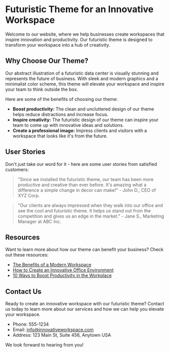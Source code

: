 <!--font:Poppins-->

# Futuristic Theme for an Innovative Workspace

Welcome to our website, where we help businesses create workspaces that inspire innovation and productivity. Our futuristic theme is designed to transform your workspace into a hub of creativity.

## Why Choose Our Theme?

Our abstract illustration of a futuristic data center is visually stunning and represents the future of business. With sleek and modern graphics and a minimalist color scheme, this theme will elevate your workspace and inspire your team to think outside the box.

Here are some of the benefits of choosing our theme:

- **Boost productivity:** The clean and uncluttered design of our theme helps reduce distractions and increase focus.
- **Inspire creativity:** The futuristic design of our theme can inspire your team to come up with innovative ideas and solutions.
- **Create a professional image:** Impress clients and visitors with a workspace that looks like it's from the future.

## User Stories

Don't just take our word for it - here are some user stories from satisfied customers:

> "Since we installed the futuristic theme, our team has been more productive and creative than ever before. It's amazing what a difference a simple change in decor can make!" - John D., CEO of XYZ Corp.

> "Our clients are always impressed when they walk into our office and see the cool and futuristic theme. It helps us stand out from the competition and gives us an edge in the market." - Jane S., Marketing Manager at ABC Inc.

## Resources

Want to learn more about how our theme can benefit your business? Check out these resources:

- [The Benefits of a Modern Workspace](#)
- [How to Create an Innovative Office Environment](#)
- [10 Ways to Boost Productivity in the Workplace](#)

## Contact Us

Ready to create an innovative workspace with our futuristic theme? Contact us today to learn more about our services and how we can help you elevate your workspace.

- Phone: 555-1234
- Email: info@innovativeworkspace.com
- Address: 123 Main St, Suite 456, Anytown USA

We look forward to hearing from you!

<!--

Write me content for website with wallpaper which alt text is:

"A wallpaper featuring an abstract illustration of a futuristic data center, with sleek and modern graphics and a minimalist color scheme."

The name/title of the page should not be 1:1 copy of the alt text but rather a real content of the website which is using this wallpaper.

- Use markdown format 
- Start with heading
- Heading should be short and concise
- The content should look like a real website 
- The website should not be about the wallpaper, wallpaper is just a related background
- Heading should be contain work "wallpaper" or "background"
- Include real sections like references, contact, user stories, etc. use things relevant to the page purpose.
- Feel free to use structure like headings, bullets, numbering, blockquotes, paragraphs, horizontal lines, etc.
- You can use formatting like bold or _italic_
- You can include UTF-8 emojis
- Links should be only #hash anchors (and you can refer to the document itself)
- Do not include images


---


# Future-Proof Your Business with our Futuristic Data Center Wallpaper

Welcome to our website, where we help businesses stay ahead of the curve by providing them with cutting-edge solutions. Our futuristic data center wallpaper is just one example of how we can help you create a modern and innovative workspace.

## Why Choose Our Wallpaper?

Our abstract illustration of a futuristic data center is not just visually appealing; it also represents the future of business. With sleek and modern graphics and a minimalist color scheme, this wallpaper will transform your workspace into a hub of innovation.

Here are some of the benefits of choosing our wallpaper:

- **Boost productivity:** The clean and uncluttered design of our wallpaper helps reduce distractions and increase focus.
- **Inspire creativity:** The futuristic design of our wallpaper can inspire your team to think outside the box and come up with innovative ideas.
- **Create a professional image:** Impress clients and visitors with a workspace that looks like it's from the future.

## User Stories

Don't just take our word for it - here are some user stories from satisfied customers:

> "Since we installed the futuristic data center wallpaper, our team has been more productive and creative than ever before. It's amazing what a difference a simple change in decor can make!" - John D., CEO of XYZ Corp.

> "Our clients are always impressed when they walk into our office and see the cool and futuristic wallpaper. It helps us stand out from the competition and gives us an edge in the market." - Jane S., Marketing Manager at ABC Inc.

## References

Want to learn more about how our wallpaper can benefit your business? Check out these resources:

- [The Benefits of a Modern Workspace](#)
- [How to Create an Innovative Office Environment](#)
- [10 Ways to Boost Productivity in the Workplace](#)

## Contact Us

Ready to future-proof your business with our futuristic data center wallpaper? Contact us today to learn more about our services and how we can help you create a workspace that inspires innovation.

- Phone: 555-1234
- Email: info@futureproof.com
- Address: 123 Main St, Suite 456, Anytown USA

We look forward to hearing from you!


---


Heading should not include word "wallpaper". The website should not be about the wallpaper itself, wallpaper is just a related background, rewrite whole content.


---


# Elevate Your Workspace with a Futuristic Data Center Theme

Welcome to our website, where we help businesses create workspaces that inspire innovation and productivity. Our futuristic data center theme is just one example of how we can help you transform your workspace into a hub of creativity.

## Why Choose Our Theme?

Our abstract illustration of a futuristic data center is not just visually stunning; it also represents the future of business. With sleek and modern graphics and a minimalist color scheme, this theme will elevate your workspace and inspire your team to think outside the box.

Here are some of the benefits of choosing our theme:

- **Boost productivity:** The clean and uncluttered design of our theme helps reduce distractions and increase focus.
- **Inspire creativity:** The futuristic design of our theme can inspire your team to come up with innovative ideas and solutions.
- **Create a professional image:** Impress clients and visitors with a workspace that looks like it's from the future.

## User Stories

Don't just take our word for it - here are some user stories from satisfied customers:

> "Since we installed the futuristic data center theme, our team has been more productive and creative than ever before. It's amazing what a difference a simple change in decor can make!" - John D., CEO of XYZ Corp.

> "Our clients are always impressed when they walk into our office and see the cool and futuristic theme. It helps us stand out from the competition and gives us an edge in the market." - Jane S., Marketing Manager at ABC Inc.

## Resources

Want to learn more about how our theme can benefit your business? Check out these resources:

- [The Benefits of a Modern Workspace](#)
- [How to Create an Innovative Office Environment](#)
- [10 Ways to Boost Productivity in the Workplace](#)

## Contact Us

Ready to elevate your workspace with our futuristic data center theme? Contact us today to learn more about our services and how we can help you create a workspace that inspires innovation.

- Phone: 555-1234
- Email: info@elevateyourworkspace.com
- Address: 123 Main St, Suite 456, Anytown USA

We look forward to hearing from you!


---


Heading is too long, rewrite whole content.


---


# Elevate Your Workspace with a Futuristic Theme

Welcome to our website, where we help businesses create workspaces that inspire innovation and productivity. Our futuristic theme is designed to transform your workspace into a hub of creativity.

## Why Choose Our Theme?

Our abstract illustration of a futuristic data center is visually stunning and represents the future of business. With sleek and modern graphics and a minimalist color scheme, this theme will elevate your workspace and inspire your team to think outside the box.

Here are some of the benefits of choosing our theme:

- **Boost productivity:** The clean and uncluttered design of our theme helps reduce distractions and increase focus.
- **Inspire creativity:** The futuristic design of our theme can inspire your team to come up with innovative ideas and solutions.
- **Create a professional image:** Impress clients and visitors with a workspace that looks like it's from the future.

## User Stories

Don't just take our word for it - here are some user stories from satisfied customers:

> "Since we installed the futuristic theme, our team has been more productive and creative than ever before. It's amazing what a difference a simple change in decor can make!" - John D., CEO of XYZ Corp.

> "Our clients are always impressed when they walk into our office and see the cool and futuristic theme. It helps us stand out from the competition and gives us an edge in the market." - Jane S., Marketing Manager at ABC Inc.

## Resources

Want to learn more about how our theme can benefit your business? Check out these resources:

- [The Benefits of a Modern Workspace](#)
- [How to Create an Innovative Office Environment](#)
- [10 Ways to Boost Productivity in the Workplace](#)

## Contact Us

Ready to elevate your workspace with our futuristic theme? Contact us today to learn more about our services and how we can help you create a workspace that inspires innovation.

- Phone: 555-1234
- Email: info@elevateyourworkspace.com
- Address: 123 Main St, Suite 456, Anytown USA

We look forward to hearing from you!


---


Heading is too long, rewrite whole content.


---


# Futuristic Theme for an Innovative Workspace

Welcome to our website, where we help businesses create workspaces that inspire innovation and productivity. Our futuristic theme is designed to transform your workspace into a hub of creativity.

## Why Choose Our Theme?

Our abstract illustration of a futuristic data center is visually stunning and represents the future of business. With sleek and modern graphics and a minimalist color scheme, this theme will elevate your workspace and inspire your team to think outside the box.

Here are some of the benefits of choosing our theme:

- **Boost productivity:** The clean and uncluttered design of our theme helps reduce distractions and increase focus.
- **Inspire creativity:** The futuristic design of our theme can inspire your team to come up with innovative ideas and solutions.
- **Create a professional image:** Impress clients and visitors with a workspace that looks like it's from the future.

## User Stories

Don't just take our word for it - here are some user stories from satisfied customers:

> "Since we installed the futuristic theme, our team has been more productive and creative than ever before. It's amazing what a difference a simple change in decor can make!" - John D., CEO of XYZ Corp.

> "Our clients are always impressed when they walk into our office and see the cool and futuristic theme. It helps us stand out from the competition and gives us an edge in the market." - Jane S., Marketing Manager at ABC Inc.

## Resources

Want to learn more about how our theme can benefit your business? Check out these resources:

- [The Benefits of a Modern Workspace](#)
- [How to Create an Innovative Office Environment](#)
- [10 Ways to Boost Productivity in the Workplace](#)

## Contact Us

Ready to create an innovative workspace with our futuristic theme? Contact us today to learn more about our services and how we can help you elevate your workspace.

- Phone: 555-1234
- Email: info@innovativeworkspace.com
- Address: 123 Main St, Suite 456, Anytown USA

We look forward to hearing from you!


---


Write me a Google font which is best fitting for the website.

Pick from the list:
- Dancing Script
- Roboto
- Raleway
- Montserrat
- IBM Plex Sans
- Lobster
- Orbitron
- Alegreya
- Lato
- Open Sans
- Playfair Display
- Exo 2
- Barlow Condensed
- Futura
- Poppins
- Inter
- Great Vibes


Write just the font name nothing else.


---


Poppins

-->
